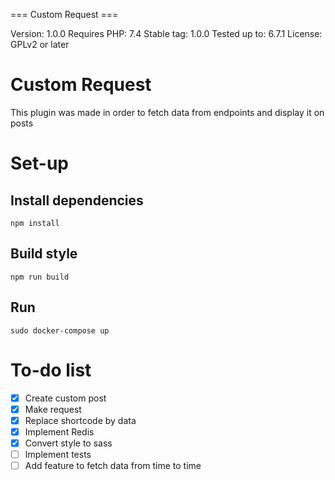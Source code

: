 === Custom Request ===

Version: 1.0.0
Requires PHP: 7.4
Stable tag: 1.0.0
Tested up to: 6.7.1
License: GPLv2 or later

# Custom Request
This plugin was made in order to fetch data from endpoints and display it on posts

# Set-up
## Install dependencies
`npm install`

## Build style
`npm run build`

## Run
`sudo docker-compose up`

# To-do list
- [x] Create custom post
- [x] Make request
- [x] Replace shortcode by data
- [x] Implement Redis
- [x] Convert style to sass
- [ ] Implement tests
- [ ] Add feature to fetch data from time to time